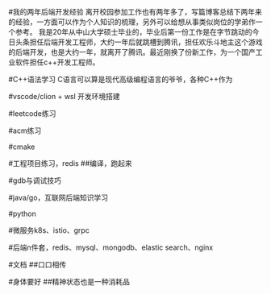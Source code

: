 #我的两年后端开发经验
离开校园参加工作也有两年多了，写篇博客总结下两年来的经验，一方面可以作为个人知识的梳理，另外可以给想从事类似岗位的学弟作一个参考。
我是20年从中山大学硕士毕业的，毕业后第一份工作是在字节跳动的今日头条担任后端开发工程师，大约一年后就跳槽到腾讯，担任欢乐斗地主这个游戏的后端开发，也是大约一年，就离开了腾讯。最近刚换了份新工作，为一个国产工业软件担任c++开发工程师。

#C++语法学习
C语言可以算是现代高级编程语言的爷爷，各种C++作为

#vscode/clion + wsl 开发环境搭建

#leetcode练习

#acm练习

#cmake

#工程项目练习，redis
##编译，跑起来

#gdb与调试技巧

#java/go，互联网后端知识学习

#python

#微服务k8s、istio、grpc

#后端n件套，redis、mysql、mongodb、elastic search、nginx

#文档
##口口相传

#身体要好
##精神状态也是一种消耗品